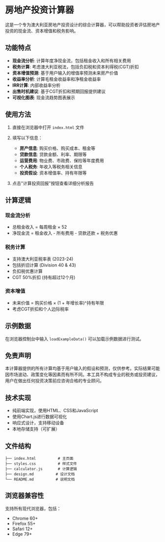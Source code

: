 # 房地产投资计算器

这是一个专为澳大利亚房地产投资设计的综合计算器，可以帮助投资者评估房地产投资的现金流、资本增值和税务影响。

## 功能特点

- **现金流分析**: 计算年度净现金流，包括租金收入和所有相关费用
- **税务计算**: 考虑澳大利亚税法，包括负扣税和资本利得税(CGT)折扣
- **资本增值预测**: 基于用户输入的增值率预测未来房产价值
- **收益率分析**: 计算毛租金收益率和净租金收益率
- **IRR计算**: 内部收益率分析
- **出售时机建议**: 基于CGT折扣和预期回报提供建议
- **可视化图表**: 现金流趋势图表展示

## 使用方法

1. 直接在浏览器中打开 `index.html` 文件
2. 填写以下信息：
   - **房产信息**: 购买价格、购买成本、租金等
   - **贷款信息**: 贷款金额、利率、期限等
   - **运营费用**: 物业费、市政费、保险等年度费用
   - **个人税务**: 年收入等税务相关信息
   - **投资假设**: 资本增值率、持有年限等

3. 点击"计算投资回报"按钮查看详细分析报告

## 计算逻辑

### 现金流分析
- 总租金收入 = 每周租金 × 52
- 净现金流 = 租金收入 - 所有费用 - 贷款还款 + 税务优惠

### 税务计算
- 支持澳大利亚税率表 (2023-24)
- 包括折旧计算 (Division 40 & 43)
- 负扣税优惠计算
- CGT 50%折扣 (持有超过12个月)

### 资本增值
- 未来价值 = 购买价格 × (1 + 年增长率)^持有年限
- 考虑CGT折扣和个人边际税率

## 示例数据

在浏览器控制台中输入 `loadExampleData()` 可以加载示例数据进行测试。

## 免责声明

本计算器提供的所有计算均基于用户输入的假设和预测，仅供参考。实际结果可能因市场波动、政策变化等因素而有所不同。本工具不构成专业的税务或投资建议，用户在做出任何投资决策前应咨询合格的专业顾问。

## 技术实现

- 纯前端实现，使用HTML、CSS和JavaScript
- 使用Chart.js进行数据可视化
- 响应式设计，支持移动设备
- 本地存储支持（可扩展）

## 文件结构

```
├── index.html          # 主页面
├── styles.css          # 样式文件
├── calculator.js       # 计算逻辑
├── design.md          # 设计文档
└── README.md          # 说明文档
```

## 浏览器兼容性

支持所有现代浏览器，包括：
- Chrome 60+
- Firefox 55+
- Safari 12+
- Edge 79+